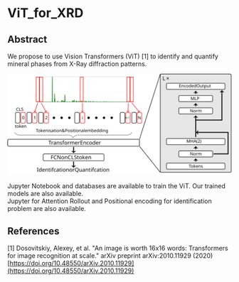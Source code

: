 # ViT_for_XRD
## Abstract  
We propose to use Vision Transformers (ViT) [1] to identify and quantify mineral phases from X-Ray diffraction patterns.

![Abstract](./Figures/Transformers_Spectral.svg)

Jupyter Notebook and databases are available to train the ViT. Our trained models are also available.  
Jupyter for Attention Rollout and Positional encoding for identification problem are also available.


## References
[1] Dosovitskiy, Alexey, et al. "An image is worth 16x16 words: Transformers for image recognition at scale." arXiv preprint arXiv:2010.11929 (2020) [https://doi.org/10.48550/arXiv.2010.11929](https://doi.org/10.48550/arXiv.2010.11929)
